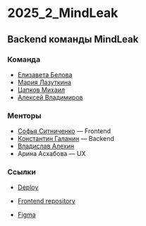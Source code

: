 # 2025_2_MindLeak

## Backend команды MindLeak

### Команда

- [Елизавета Белова](https://github.com/lizzybeliy0)
- [Мария Лазуткина](https://github.com/marimirals)
- [Цапков Михаил](https://github.com/matsapkov)
- [Алексей Владимиров](https://github.com/AlexOFF1)

### Менторы

- [Софья Ситниченко](https://github.com/sonichka-s) — Frontend
- [Константин Галанин](https://github.com/KonstantinGalanin) — Backend
- [Владислав Алехин](https://github.com/3kybika)
- Арина Асхабова — UX

### Ссылки

- [Deploy](http://62.109.19.84:8080/)

- [Frontend repository](https://github.com/frontend-park-mail-ru/2025_2_MindLeak)

- [Figma](https://www.figma.com/design/isojlRK7l8BSpDGQ63U7bq/%D0%94%D0%972-MindLeak-%D0%9F%D1%80%D0%BE%D0%B5%D0%BA%D1%82%D0%B8%D1%80%D0%BE%D0%B2%D0%B0%D0%BD%D0%B8%D0%B5-%D0%B8%D0%BD%D1%82%D0%B5%D1%80%D1%84%D0%B5%D0%B9%D1%81%D0%BE%D0%B2?node-id=35-2&p=f&t=0yqXrnsxsucXkQXC-0)
